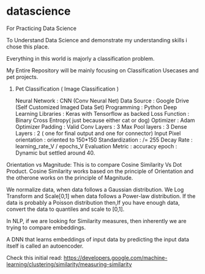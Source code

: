 # datascience
For Practicing Data Science

To Understand Data Science and demonstrate my understanding skills i chose this place.

Everything in this world is majorly a classification problem. 

My Entire Repository will be mainly focusing on Classification Usecases and pet projects.


1. Pet Classification   ( Image Classification )
    
    Neural Network                   :  CNN (Conv Neural Net)
    Data Source                      :  Google Drive (Self Customized Imaged Data Set)
    Programming                      :  Python
    Deep Learning Libraries          :  Keras with Tensorflow as backed
    Loss Function                    :  Binary Cross Entropy( just because either cat or dog)
    Optimizer                        :  Adam Optimizer 
    Padding                          :  Valid
    Conv Layers                      :  3
    Max Pool layers                  :  3
    Dense Layers                     :  2  ( one for final output and one for connector)
    Input Pixel orientation          :  oriented to 150*150 
    Standardization                  :  /= 255
    Decay Rate                       :  learning_rate_V / epochs_V
    Evaluation Metric                :  accuracy
    epoch                            :  Dynamic but settled around 40.




Orientation vs Magnitude: 
                          This is to compare Cosine Similarity Vs Dot Product. Cosine Similarity works based on the principle of Orientation and the otherone works on the principle of Magnitude. 

We normalize data, when data follows a Gaussian distribution.
We Log Transform and Scale[0,1] when data follows a Power-law distribution.
If  the data is probably a Poisson distribution then,If you have enough data, convert the data to quantiles and scale to [0,1].

In NLP, if we are looking for Similarity measures, then inherently we are trying to compare embeddings. 

A DNN that learns embeddings of input data by predicting the input data itself is called an autoencoder. 

Check this initial read: https://developers.google.com/machine-learning/clustering/similarity/measuring-similarity




